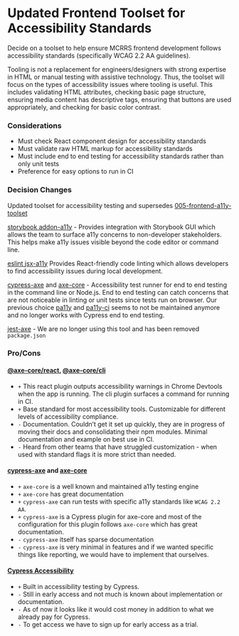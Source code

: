 # Updated Frontend Toolset for Accessibility Standards

Decide on a toolset to help ensure MCRRS frontend development follows accessibility standards (specifically WCAG 2.2 AA guidelines).

Tooling is not a replacement for engineers/designers with strong expertise in HTML or manual testing with assistive technology. Thus, the toolset will focus on the types of accessibility issues where tooling is useful. This includes validating HTML attributes, checking basic page structure, ensuring media content has descriptive tags, ensuring that buttons are used appropriately, and checking for basic color contrast.

### Considerations

-   Must check React component design for accessibility standards
-   Must validate raw HTML markup for accessibility standards
-   Must include end to end testing for accessibility standards rather than only unit tests
-   Preference for easy options to run in CI

### Decision Changes

Updated toolset for accessibility testing and supersedes [005-frontend-a11y-toolset](005-frontend-a11y-toolset.md)

[storybook addon-a11y][storybook-addon-a11y] - Provides integration with Storybook GUI which allows the team to surface a11y concerns to non-developer stakeholders. This helps make a11y issues visible beyond the code editor or command line.

[eslint jsx-a11y][eslint-a11y] Provides React-friendly code linting which allows developers to find accessibility issues during local development.

[cypress-axe][cypress-axe] and [axe-core][axe-core] - Accessibility test runner for end to end testing in the command line or Node.js. End to end testing can catch concerns that are not noticeable in linting or unit tests since tests run on browser. Our previous choice [pa11y][pa11y] and [pa11y-ci][pa11y-ci] seems to not be maintained anymore and no longer works with Cypress end to end testing.

[jest-axe][jest-axe] - We are no longer using this tool and has been removed `package.json`

### Pro/Cons

#### [@axe-core/react][axe-core-react], [@axe-core/cli][axe-core-cli]

-   `+` This react plugin outputs accessibility warnings in Chrome Devtools when the app is running. The cli plugin surfaces a command for running in CI.
-   `+` Base standard for most accessibility tools. Customizable for different levels of accessibility compliance.
-   `-` Documentation. Couldn’t get it set up quickly, they are in progress of moving their docs and consolidating their npm modules. Minimal documentation and example on best use in CI.
-   `-` Heard from other teams that have struggled customization - when used with standard flags it is more strict than needed.

#### [cypress-axe][cypress-axe] and [axe-core][axe-core]
- `+` `axe-core` is a well known and maintained a11y testing engine
- `+` `axe-core` has great documentation
- `+` `cypress-axe` can run tests with specific a11y standards like `WCAG 2.2 AA`.
- `+` `cypress-axe` is a Cypress plugin for axe-core and most of the configuration for this plugin follows `axe-core` which has great documentation.
- `-` `cypress-axe` itself has sparse documentation
- `-` `cypress-axe` is very minimal in features and if we wanted specific things like reporting, we would have to implement that ourselves.

#### [Cypress Accessibility][cypress-accessibility]
- `+` Built in accessibility testing by Cypress.
- `-` Still in early access and not much is known about implementation or documentation.
- `-` As of now it looks like it would cost money in addition to what we already pay for Cypress.
- `-` To get access we have to sign up for early access as a trial.

[storybook-addon-a11y]: https://storybook.js.org/addons/@storybook/addon-a11y
[eslint-a11y]: https://github.com/jsx-eslint/eslint-plugin-jsx-a11y
[pa11y]: https://github.com/pa11y/pa11y
[pa11y-ci]: https://github.com/pa11y/pa11y-ci
[jest-axe]: https://github.com/nickcolley/jest-axe
[axe-core-react]: https://www.npmjs.com/package/@axe-core/react
[axe-core-cli]: https://www.npmjs.com/package/@axe-core/cli
[cypress-audit]: https://github.com/mfrachet/cypress-audit
[lighthouse-ci]: https://github.com/GoogleChrome/lighthouse-ci
[cypress-axe]: https://github.com/component-driven/cypress-axe
[axe-core]: https://github.com/dequelabs/axe-core
[cypress-accessibility]: https://www.cypress.io/blog/introducing-cypress-accessibility
